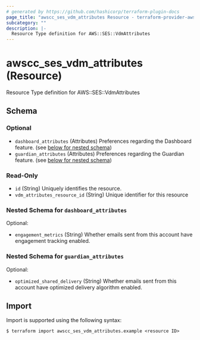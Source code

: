 ```yaml
---
# generated by https://github.com/hashicorp/terraform-plugin-docs
page_title: "awscc_ses_vdm_attributes Resource - terraform-provider-awscc"
subcategory: ""
description: |-
  Resource Type definition for AWS::SES::VdmAttributes
---
```


# awscc_ses_vdm_attributes (Resource)

Resource Type definition for AWS::SES::VdmAttributes



<!-- schema generated by tfplugindocs -->
## Schema

### Optional

- `dashboard_attributes` (Attributes) Preferences regarding the Dashboard feature. (see [below for nested schema](#nestedatt--dashboard_attributes))
- `guardian_attributes` (Attributes) Preferences regarding the Guardian feature. (see [below for nested schema](#nestedatt--guardian_attributes))

### Read-Only

- `id` (String) Uniquely identifies the resource.
- `vdm_attributes_resource_id` (String) Unique identifier for this resource

<a id="nestedatt--dashboard_attributes"></a>
### Nested Schema for `dashboard_attributes`

Optional:

- `engagement_metrics` (String) Whether emails sent from this account have engagement tracking enabled.


<a id="nestedatt--guardian_attributes"></a>
### Nested Schema for `guardian_attributes`

Optional:

- `optimized_shared_delivery` (String) Whether emails sent from this account have optimized delivery algorithm enabled.

## Import

Import is supported using the following syntax:

```shell
$ terraform import awscc_ses_vdm_attributes.example <resource ID>
```
